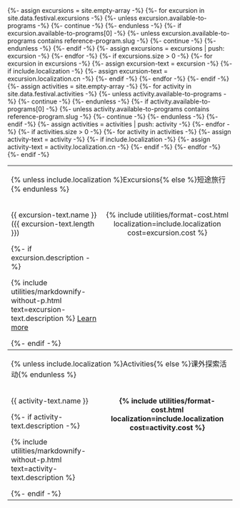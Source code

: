 <table>
{%- assign excursions = site.empty-array -%}
{%- for excursion in site.data.festival.excursions -%}
    {%- unless excursion.available-to-programs -%}
        {%- continue -%}
    {%- endunless -%}
    {%- if excursion.available-to-programs[0] -%}
        {%- unless excursion.available-to-programs contains reference-program.slug -%}
            {%- continue -%}
        {%- endunless -%}
    {%- endif -%}
    {%- assign excursions = excursions | push: excursion -%}
{%- endfor -%}
{%- if excursions.size > 0 -%}
    <tbody>
        <tr class="header"><td colspan="2"><p>{% unless include.localization %}Excursions{% else %}短途旅行{% endunless %}</p></td></tr>
    {%- for excursion in excursions -%}
        {%- assign excursion-text = excursion -%}
        {%- if include.localization -%}
            {%- assign excursion-text = excursion.localization.cn -%}
        {%- endif -%}
        <tr>
            <td>
                <p class="name">{{ excursion-text.name }} ({{ excursion-text.length }})</p>
                {%- if excursion.description -%}
                <p class="description">{% include utilities/markdownify-without-p.html text=excursion-text.description %} <a href="{{ site.baseurl }}{% link activities.md %}#{{ excursion-text.name | downcase }}">Learn more</a></p>
                {%- endif -%}
            </td><td class="cost" align="center" valign="top"><p>{% include utilities/format-cost.html localization=include.localization cost=excursion.cost %}</p></td>
        </tr>
    {%- endfor -%}
    </tbody>
{%- endif -%}
{%- assign activities = site.empty-array -%}
{%- for activity in site.data.festival.activities -%}
    {%- unless activity.available-to-programs -%}
        {%- continue -%}
    {%- endunless -%}
    {%- if activity.available-to-programs[0] -%}
        {%- unless activity.available-to-programs contains reference-program.slug -%}
            {%- continue -%}
        {%- endunless -%}
    {%- endif -%}
    {%- assign activities = activities | push: activity -%}
{%- endfor -%}
{%- if activities.size > 0 -%}
    <tbody>
        <tr class="header"><td colspan="2"><p>{% unless include.localization %}Activities{% else %}课外探索活动{% endunless %}</p></td></tr>
    {%- for activity in activities -%}
        {%- assign activity-text = activity -%}
        {%- if include.localization -%}
            {%- assign activity-text = activity.localization.cn -%}
        {%- endif -%}
        <tr>
            <td>
                <p class="name">{{ activity-text.name }}</p>
                {%- if activity-text.description -%}
                <p class="description">{% include utilities/markdownify-without-p.html text=activity-text.description %}</p>
                {%- endif -%}
            </td>
            <td class="cost" align="center" valign="top"><p><strong>{% include utilities/format-cost.html localization=include.localization cost=activity.cost %}</strong></p></td></tr>
    {%- endfor -%}
    </tbody>
{%- endif -%}
</table>